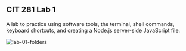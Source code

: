 ## CIT 281 Lab 1

 A lab to practice using software tools, the terminal, shell commands, keyboard shortcuts, and creating a Node.js server-side JavaScript file.
 
 ![lab-01-folders](https://user-images.githubusercontent.com/81788993/120881369-6cb42680-c585-11eb-9e4a-92d380af6723.png)
